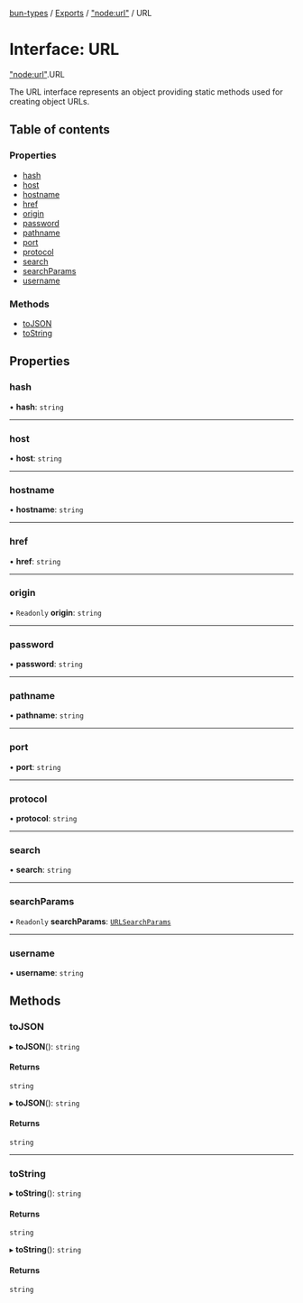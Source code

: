 [bun-types](https://oven-sh.github.io/bun-types/README.md) / [Exports](https://oven-sh.github.io/bun-types/modules.md) / ["node:url"](https://oven-sh.github.io/bun-types/modules/node_url_.md) / URL

# Interface: URL

["node:url"](https://oven-sh.github.io/bun-types/modules/node_url_.md).URL

The URL interface represents an object providing static methods used for
creating object URLs.

## Table of contents

### Properties

- [hash](https://oven-sh.github.io/bun-types/interfaces/node_url_.URL.md#hash)
- [host](https://oven-sh.github.io/bun-types/interfaces/node_url_.URL.md#host)
- [hostname](https://oven-sh.github.io/bun-types/interfaces/node_url_.URL.md#hostname)
- [href](https://oven-sh.github.io/bun-types/interfaces/node_url_.URL.md#href)
- [origin](https://oven-sh.github.io/bun-types/interfaces/node_url_.URL.md#origin)
- [password](https://oven-sh.github.io/bun-types/interfaces/node_url_.URL.md#password)
- [pathname](https://oven-sh.github.io/bun-types/interfaces/node_url_.URL.md#pathname)
- [port](https://oven-sh.github.io/bun-types/interfaces/node_url_.URL.md#port)
- [protocol](https://oven-sh.github.io/bun-types/interfaces/node_url_.URL.md#protocol)
- [search](https://oven-sh.github.io/bun-types/interfaces/node_url_.URL.md#search)
- [searchParams](https://oven-sh.github.io/bun-types/interfaces/node_url_.URL.md#searchparams)
- [username](https://oven-sh.github.io/bun-types/interfaces/node_url_.URL.md#username)

### Methods

- [toJSON](https://oven-sh.github.io/bun-types/interfaces/node_url_.URL.md#tojson)
- [toString](https://oven-sh.github.io/bun-types/interfaces/node_url_.URL.md#tostring)

## Properties

### hash

• **hash**: `string`

___

### host

• **host**: `string`

___

### hostname

• **hostname**: `string`

___

### href

• **href**: `string`

___

### origin

• `Readonly` **origin**: `string`

___

### password

• **password**: `string`

___

### pathname

• **pathname**: `string`

___

### port

• **port**: `string`

___

### protocol

• **protocol**: `string`

___

### search

• **search**: `string`

___

### searchParams

• `Readonly` **searchParams**: [`URLSearchParams`](https://oven-sh.github.io/bun-types/interfaces/url_.URLSearchParams.md)

___

### username

• **username**: `string`

## Methods

### toJSON

▸ **toJSON**(): `string`

#### Returns

`string`

▸ **toJSON**(): `string`

#### Returns

`string`

___

### toString

▸ **toString**(): `string`

#### Returns

`string`

▸ **toString**(): `string`

#### Returns

`string`
